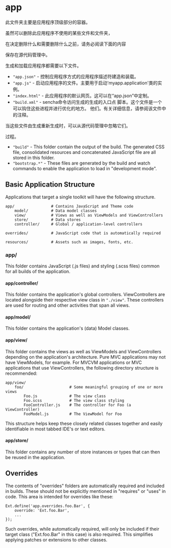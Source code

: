 # app

此文件夹主要是应用程序顶级部分的容器。

虽然可以删除此应用程序不使用的某些文件和文件夹，

在决定删除什么和需要删除什么之前，请务必阅读下面的内容

保存在源代码管理中。

生成和加载应用程序都需要以下文件。

 - `"app.json"` - 控制应用程序方式的应用程序描述符建造和装载。
 - `"app.js"` - 启动应用程序的文件。主要用于启动'myapp.application'类的实例。
 - `"index.html"` - 此应用程序的默认网页。这可以在“app.json”中定制。
 - `"build.xml"` - sencha命令访问生成的生成的入口点 脚本。这个文件是一个可以钩住这些进程并进行优化的地方。 他们。有关详细信息，请参阅该文件中的注释。

  当这些文件由生成重新生成时，可以从源代码管理中忽略它们。

  过程。

 - `"build"` - This folder contain the output of the build. The generated CSS file,
   consolidated resources and concatenated JavaScript file are all stored in this
   folder.
 - `"bootstrap.*"` - These files are generated by the build and watch commands to
   enable the application to load in "development mode".

## Basic Application Structure

Applications that target a single toolkit will have the following structure.

    app/                # Contains JavaScript and Theme code
        model/          # Data model classes
        view/           # Views as well as ViewModels and ViewControllers
        store/          # Data stores
        controller/     # Global / application-level controllers

    overrides/          # JavaScript code that is automatically required

    resources/          # Assets such as images, fonts, etc.

### app/

This folder contains JavaScript (.js files) and styling (.scss files) common
for all builds of the application.

#### app/controller/

This folder contains the application's global controllers. ViewControllers are located
alongside their respective view class in `"./view"`. These controllers are used for routing
and other activities that span all views.

#### app/model/

This folder contains the application's (data) Model classes.

#### app/view/

This folder contains the views as well as ViewModels and ViewControllers depending on the
application's architecture. Pure MVC applications may not have ViewModels, for example. For
MVCVM applications or MVC applications that use ViewControllers, the following directory
structure is recommended:

    app/view/
        foo/                    # Some meaningful grouping of one or more views
            Foo.js              # The view class
            Foo.scss            # The view class styling
            FooController.js    # The controller for Foo (a ViewController)
            FooModel.js         # The ViewModel for Foo

This structure helps keep these closely related classes together and easily identifiable in
most tabbed IDE's or text editors.

#### app/store/

This folder contains any number of store instances or types that can then be reused in the
application.

## Overrides

The contents of "overrides" folders are automatically required and included in
builds. These should not be explicitly mentioned in "requires" or "uses" in code.
This area is intended for overrides like these:

    Ext.define('app.overrides.foo.Bar', {
        override: 'Ext.foo.Bar',
        ...
    });

Such overrides, while automatically required, will only be included if their target
class ("Ext.foo.Bar" in this case) is also required. This simplifies applying
patches or extensions to other classes.

